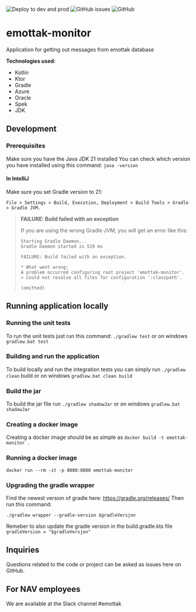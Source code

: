 ![Deploy to dev and prod](https://github.com/navikt/emottak-monitor/workflows/Deploy%20to%20dev%20and%20prod/badge.svg?branch=master)
![GitHub issues](https://img.shields.io/github/issues-raw/navikt/emottak-monitor)
![GitHub](https://img.shields.io/github/license/navikt/emottak-monitor)

# emottak-monitor

Application for getting out messages from emottak database

**Technologies used:**

* Kotlin
* Ktor
* Gradle
* Azure
* Oracle
* Spek
* JDK


## Development

### Prerequisites

Make sure you have the Java JDK 21 installed
You can check which version you have installed using this command:
`java -version`

#### In IntelliJ 

Make sure you set Gradle version to 21:
```
File > Settings > Build, Execution, Deployment > Build Tools > Gradle > Gradle JVM.
```

> **FAILURE: Build failed with an exception**  
> 
> If you are using the wrong Gradle JVM, you will get an error like this:
> 
> ```
> Starting Gradle Daemon...
> Gradle Daemon started in 519 ms
> 
> FAILURE: Build failed with an exception.
> 
> * What went wrong:
> A problem occurred configuring root project 'emottak-monitor'.
> > Could not resolve all files for configuration ':classpath'.
> 
> (omitted)
> ```

## Running application locally

### Running the unit tests

To run the unit tests just run this command:
`./gradlew test` or on windows `gradlew.bat test`

### Building and run the application

To build locally and run the integration tests you can simply run `./gradlew clean` build or on windows `gradlew.bat clean build`

### Build the jar

To build the jar file run `./gradlew shadowJar` or on windows `gradlew.bat shadowJar`

### Creating a docker image

Creating a docker image should be as simple as `docker build -t emottak-monitor .`

### Running a docker image

`docker run --rm -it -p 8080:8080 emottak-monitor`

### Upgrading the gradle wrapper

Find the newest version of gradle here: https://gradle.org/releases/ Then run this command:

```./gradlew wrapper --gradle-version $gradleVersjon```

Remeber to also update the gradle version in the build.gradle.kts file
```gradleVersion = "$gradleVersjon"```

## Inquiries

Questions related to the code or project can be asked as issues here on GitHub.

## For NAV employees

We are available at the Slack channel #emottak 
